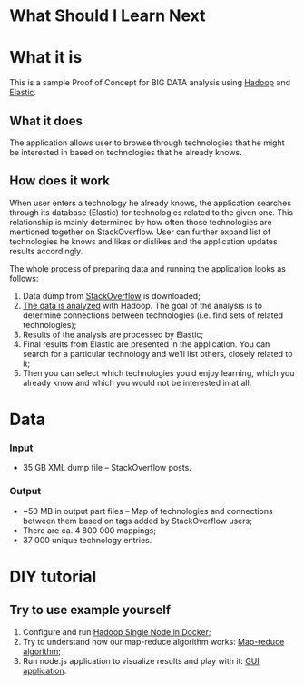 ﻿What Should I Learn Next
========================

# What it is
This is a sample Proof of Concept for BIG DATA analysis using [Hadoop](https://hadoop.apache.org/) and [Elastic](https://www.elastic.co/).

## What it does
The application allows user to browse through technologies that he might be interested in based on technologies that he already knows.


## How does it work
When user enters a technology he already knows, the application searches through its database (Elastic) for technologies related to the given one. This relationship is mainly determined by how often those technologies are mentioned together on StackOverflow. User can further expand list of technologies he knows and likes or dislikes and the application updates results accordingly.

The whole process of preparing data and running the application looks as follows:

1. Data dump from [StackOverflow](https://archive.org/details/stackexchange) is downloaded;
2. [The data is analyzed](big-data/map-reduce/README.md) with Hadoop. The goal of the analysis is to determine connections between technologies (i.e. find sets of related technologies);
3. Results of the analysis are processed by Elastic;
4. Final results from Elastic are presented in the application. You can search for a particular technology and we’ll list others, closely related to it;
5. Then you can select which technologies you’d enjoy learning, which you already know and which you would not be interested in at all.


# Data
### Input
* 35 GB XML dump file – StackOverflow posts.

### Output
* ~50 MB in output part files – Map of technologies and connections between them based on tags added by StackOverflow users;
* There are ca. 4 800 000 mappings;
* 37 000 unique technology entries.


# DIY tutorial
## Try to use example yourself
1. Configure and run [Hadoop Single Node in Docker](big-data/hadoop-in-docker/README.md);
2. Try to understand how our map-reduce algorithm works: [Map-reduce algorithm](big-data/map-reduce/README.md);
3. Run node.js application to visualize results and play with it: [GUI application](webapp/README.md).


